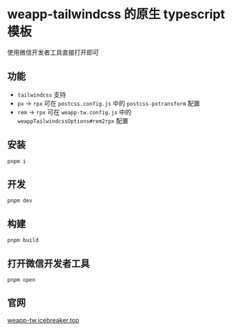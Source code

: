 # weapp-tailwindcss 的原生 typescript 模板

使用微信开发者工具直接打开即可

## 功能

- `tailwindcss` 支持
- `px` -> `rpx` 可在 `postcss.config.js` 中的 `postcss-pxtransform` 配置
- `rem` -> `rpx` 可在 `weapp-tw.config.js` 中的 `weappTailwindcssOptions#rem2rpx` 配置

## 安装

`pnpm i`

## 开发

`pnpm dev`

## 构建

`pnpm build`

## 打开微信开发者工具

`pnpm open`

## 官网

[weapp-tw.icebreaker.top](https://weapp-tw.icebreaker.top)
